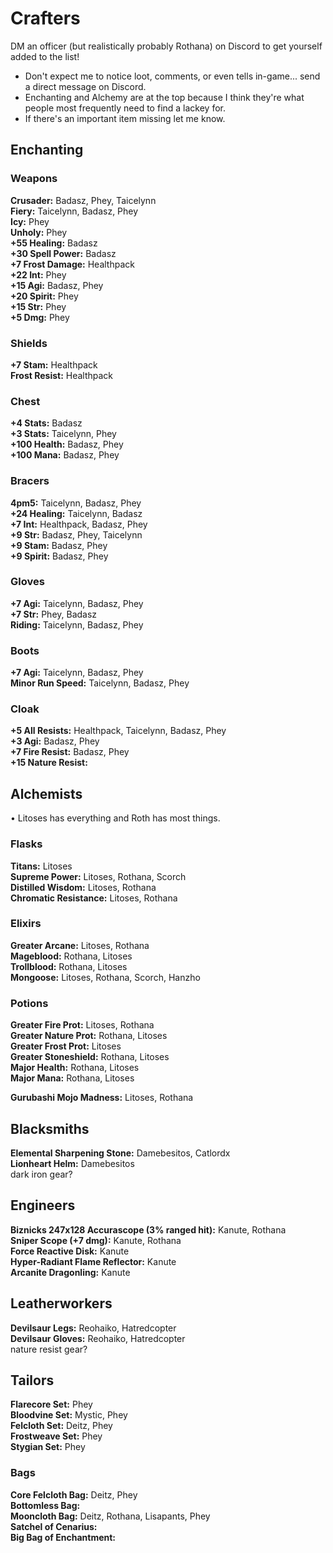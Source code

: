 # Crafters

DM an officer (but realistically probably Rothana) on Discord to get yourself added to the list!
- Don't expect me to notice loot, comments, or even tells in-game... send a direct message on Discord.
- Enchanting and Alchemy are at the top because I think they're what people most frequently need to find a lackey for.
- If there's an important item missing let me know.

## Enchanting
### Weapons
**Crusader:** Badasz, Phey, Taicelynn <br />
**Fiery:** Taicelynn, Badasz, Phey <br />
**Icy:** Phey <br />
**Unholy:** Phey <br />
**+55 Healing:** Badasz <br />
**+30 Spell Power:** Badasz <br />
**+7 Frost Damage:** Healthpack <br />
**+22 Int:** Phey <br />
**+15 Agi:** Badasz, Phey <br />
**+20 Spirit:** Phey <br />
**+15 Str:** Phey <br />
**+5 Dmg:** Phey <br />

### Shields
**+7 Stam:** Healthpack <br />
**Frost Resist:** Healthpack <br />

### Chest
**+4 Stats:** Badasz <br />
**+3 Stats:** Taicelynn, Phey <br />
**+100 Health:** Badasz, Phey <br />
**+100 Mana:** Badasz, Phey <br />

### Bracers
**4pm5:** Taicelynn, Badasz, Phey <br />
**+24 Healing:** Taicelynn, Badasz <br />
**+7 Int:** Healthpack, Badasz, Phey <br />
**+9 Str:** Badasz, Phey, Taicelynn <br />
**+9 Stam:** Badasz, Phey <br />
**+9 Spirit:** Badasz, Phey <br />

### Gloves
**+7 Agi:** Taicelynn, Badasz, Phey <br />
**+7 Str:** Phey, Badasz <br />
**Riding:** Taicelynn, Badasz, Phey <br />

### Boots
**+7 Agi:** Taicelynn, Badasz, Phey <br />
**Minor Run Speed:** Taicelynn, Badasz, Phey <br />

### Cloak
**+5 All Resists:** Healthpack, Taicelynn, Badasz, Phey <br />
**+3 Agi:** Badasz, Phey <br />
**+7 Fire Resist:** Badasz, Phey <br />
**+15 Nature Resist:** 

## Alchemists
• Litoses has everything and Roth has most things.

### Flasks
**Titans:** Litoses  <br />
**Supreme Power:** Litoses, Rothana, Scorch <br />
**Distilled Wisdom:** Litoses, Rothana <br />
**Chromatic Resistance:** Litoses, Rothana <br />

### Elixirs
**Greater Arcane:** Litoses, Rothana <br />
**Mageblood:** Rothana, Litoses <br />
**Trollblood:** Rothana, Litoses <br />
**Mongoose:** Litoses, Rothana, Scorch, Hanzho <br />

### Potions
**Greater Fire Prot:** Litoses, Rothana <br />
**Greater Nature Prot:** Rothana, Litoses <br />
**Greater Frost Prot:** Litoses <br />
**Greater Stoneshield:** Rothana, Litoses <br />
**Major Health:** Rothana, Litoses <br />
**Major Mana:** Rothana, Litoses <br />

**Gurubashi Mojo Madness:** Litoses, Rothana <br />

## Blacksmiths
**Elemental Sharpening Stone:** Damebesitos, Catlordx <br />
**Lionheart Helm:** Damebesitos <br />
dark iron gear?

## Engineers
**Biznicks 247x128 Accurascope (3% ranged hit):** Kanute, Rothana <br />
**Sniper Scope (+7 dmg):** Kanute, Rothana <br />
**Force Reactive Disk:** Kanute <br />
**Hyper-Radiant Flame Reflector:** Kanute <br />
**Arcanite Dragonling:** Kanute <br />

## Leatherworkers
**Devilsaur Legs:** Reohaiko, Hatredcopter <br />
**Devilsaur Gloves:** Reohaiko, Hatredcopter <br />
nature resist gear?

## Tailors
**Flarecore Set:** Phey <br />
**Bloodvine Set:** Mystic, Phey <br />
**Felcloth Set:** Deitz, Phey <br />
**Frostweave Set:** Phey <br />
**Stygian Set:** Phey <br />

### Bags
**Core Felcloth Bag:** Deitz, Phey <br />
**Bottomless Bag:**  <br />
**Mooncloth Bag:** Deitz, Rothana, Lisapants, Phey <br />
**Satchel of Cenarius:**  <br />
**Big Bag of Enchantment:** <br />
